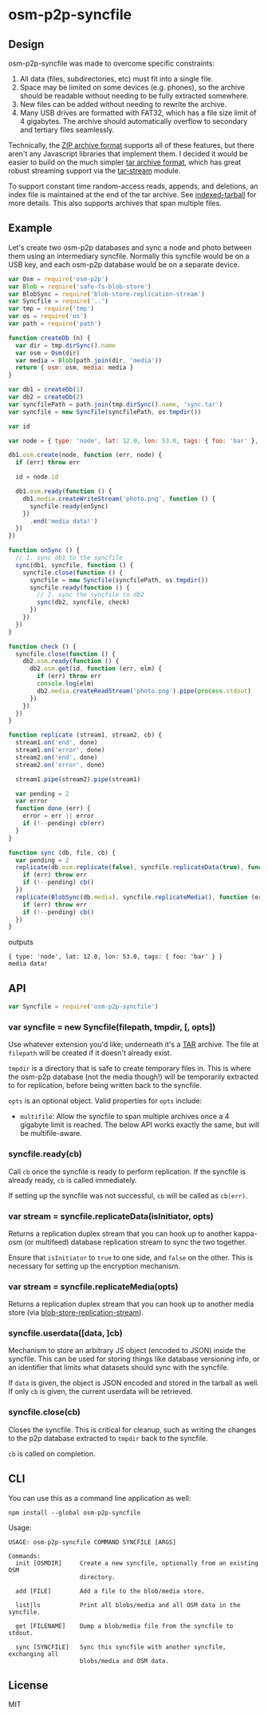 # osm-p2p-syncfile

## Design

osm-p2p-syncfile was made to overcome specific constraints:

1. All data (files, subdirectories, etc) must fit into a single file.
2. Space may be limited on some devices (e.g. phones), so the archive should be readable without needing to be fully extracted somewhere.
3. New files can be added without needing to rewrite the archive.
4. Many USB drives are formatted with FAT32, which has a file size limit of 4 gigabytes. The archive should automatically overflow to secondary and tertiary files seamlessly.

Technically, the [ZIP archive format](https://en.wikipedia.org/wiki/ZIP_(file_format)) supports all of these features, but there aren't any Javascript libraries that implement them. I decided it would be easier to build on the much simpler [tar archive format][tar], which has great robust streaming support via the [tar-stream](https://github.com/mafintosh/tar-stream) module.

To support constant time random-access reads, appends, and deletions, an index file is maintained at the end of the tar archive. See [indexed-tarball](https://github.com/noffle/indexed-tarball) for more details. This also supports archives that span multiple files.

## Example

Let's create two osm-p2p databases and sync a node and photo between them using an intermediary syncfile. Normally this syncfile would be on a USB key, and each osm-p2p database would be on a separate device.

```js
var Osm = require('osm-p2p')
var Blob = require('safe-fs-blob-store')
var BlobSync = require('blob-store-replication-stream')
var Syncfile = require('..')
var tmp = require('tmp')
var os = require('os')
var path = require('path')

function createDb (n) {
  var dir = tmp.dirSync().name
  var osm = Osm(dir)
  var media = Blob(path.join(dir, 'media'))
  return { osm: osm, media: media }
}

var db1 = createDb(1)
var db2 = createDb(2)
var syncfilePath = path.join(tmp.dirSync().name, 'sync.tar')
var syncfile = new Syncfile(syncfilePath, os.tmpdir())

var id

var node = { type: 'node', lat: 12.0, lon: 53.0, tags: { foo: 'bar' }, changeset: '123' }

db1.osm.create(node, function (err, node) {
  if (err) throw err

  id = node.id

  db1.osm.ready(function () {
    db1.media.createWriteStream('photo.png', function () {
      syncfile.ready(onSync)
    })
      .end('media data!')
  })
})

function onSync () {
  // 1. sync db1 to the syncfile
  sync(db1, syncfile, function () {
    syncfile.close(function () {
      syncfile = new Syncfile(syncfilePath, os.tmpdir())
      syncfile.ready(function () {
        // 2. sync the syncfile to db2
        sync(db2, syncfile, check)
      })
    })
  })
}

function check () {
  syncfile.close(function () {
    db2.osm.ready(function () {
      db2.osm.get(id, function (err, elm) {
        if (err) throw err
        console.log(elm)
        db2.media.createReadStream('photo.png').pipe(process.stdout)
      })
    })
  })
}

function replicate (stream1, stream2, cb) {
  stream1.on('end', done)
  stream1.on('error', done)
  stream2.on('end', done)
  stream2.on('error', done)

  stream1.pipe(stream2).pipe(stream1)

  var pending = 2
  var error
  function done (err) {
    error = err || error
    if (!--pending) cb(err)
  }
}

function sync (db, file, cb) {
  var pending = 2
  replicate(db.osm.replicate(false), syncfile.replicateData(true), function (err) {
    if (err) throw err
    if (!--pending) cb()
  })
  replicate(BlobSync(db.media), syncfile.replicateMedia(), function (err) {
    if (err) throw err
    if (!--pending) cb()
  })
}
```

outputs

```
{ type: 'node', lat: 12.0, lon: 53.0, tags: { foo: 'bar' } }
media data!
```

## API

```js
var Syncfile = require('osm-p2p-syncfile')
```

### var syncfile = new Syncfile(filepath, tmpdir, [, opts])

Use whatever extension you'd like; underneath it's a [TAR][tar] archive. The file at `filepath` will be created if it doesn't already exist.

`tmpdir` is a directory that is safe to create temporary files in. This is where the osm-p2p database (not the media though!) will be temporarily extracted to for replication, before being written back to the syncfile.

`opts` is an optional object. Valid properties for `opts` include:

- `multifile`: Allow the syncfile to span multiple archives once a 4 gigabyte limit is reached. The below API works exactly the same, but will be multifile-aware.

### syncfile.ready(cb)

Call `cb` once the syncfile is ready to perform replication. If the syncfile is already ready, `cb` is called immediately.

If setting up the syncfile was not successful, `cb` will be called as `cb(err)`.

### var stream = syncfile.replicateData(isInitiator, opts)

Returns a replication duplex stream that you can hook up to another kappa-osm (or multifeed) database replication stream to sync the two together.

Ensure that `isInitiator` to `true` to one side, and `false` on the other. This is necessary for setting up the encryption mechanism.

### var stream = syncfile.replicateMedia(opts)

Returns a replication duplex stream that you can hook up to another media store (via [blob-store-replication-stream](https://github.com/noffle/blob-store-replication-stream)).

### syncfile.userdata([data, ]cb)

Mechanism to store an arbitrary JS object (encoded to JSON) inside the syncfile. This can be used for storing things like database versioning info, or an identifier that limits what datasets should sync with the syncfile.

If `data` is given, the object is JSON encoded and stored in the tarball as well. If only `cb` is given, the current userdata will be retrieved.

### syncfile.close(cb)

Closes the syncfile. This is critical for cleanup, such as writing the changes to the p2p database extracted to `tmpdir` back to the syncfile.

`cb` is called on completion.

## CLI

You can use this as a command line application as well:

```
npm install --global osm-p2p-syncfile
```

Usage:

```
USAGE: osm-p2p-syncfile COMMAND SYNCFILE [ARGS]

Commands:
  init [OSMDIR]     Create a new syncfile, optionally from an existing OSM
                    directory.

  add [FILE]        Add a file to the blob/media store.

  list|ls           Print all blobs/media and all OSM data in the syncfile.

  get [FILENAME]    Dump a blob/media file from the syncfile to stdout.

  sync [SYNCFILE]   Sync this syncfile with another syncfile, exchanging all
                    blobs/media and OSM data.
```

## License

MIT

[tar]: https://en.wikipedia.org/wiki/Tar_%28computing%29
